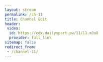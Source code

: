```yaml
---
layout: stream
permalink: /ch-11
title: Channel Edit
header:
 video:
  id: https://cdx.dailysport.pw/11/11.m3u8
  provider: full_link
sitemap: false
redirect_from:
 - /channel-11/
---
```

<style>h1#page-title{display:none;height:0;visibility:hidden;!important</style>

